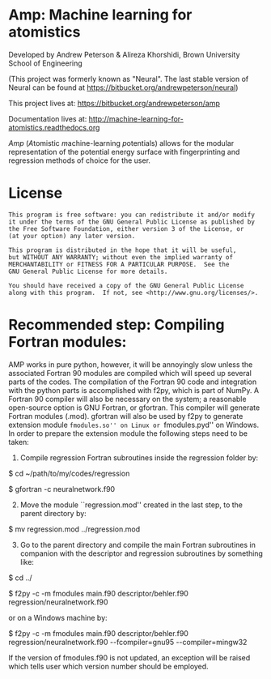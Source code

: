 # Amp: Machine learning for atomistics #

Developed by Andrew Peterson & Alireza Khorshidi, Brown University School of Engineering

(This project was formerly known as "Neural". The last stable version of Neural can be found at https://bitbucket.org/andrewpeterson/neural)


This project lives at:
https://bitbucket.org/andrewpeterson/amp

Documentation lives at:
http://machine-learning-for-atomistics.readthedocs.org

*Amp* (*A*tomistic *m*achine-learning *p*otentials) allows for the modular representation of the potential energy surface with fingerprinting and regression methods of choice for the user.

License
=======

    This program is free software: you can redistribute it and/or modify
    it under the terms of the GNU General Public License as published by
    the Free Software Foundation, either version 3 of the License, or
    (at your option) any later version.

    This program is distributed in the hope that it will be useful,
    but WITHOUT ANY WARRANTY; without even the implied warranty of
    MERCHANTABILITY or FITNESS FOR A PARTICULAR PURPOSE.  See the
    GNU General Public License for more details.

    You should have received a copy of the GNU General Public License
    along with this program.  If not, see <http://www.gnu.org/licenses/>.

Recommended step: Compiling Fortran modules:
============================================

AMP works in pure python, however, it will be annoyingly slow unless
the associated Fortran 90 modules are compiled which will speed up
several parts of the codes. The compilation of the Fortran 90 code
and integration with the python parts is accomplished with f2py,
which is part of NumPy. A Fortran 90 compiler will also be necessary
on the system; a reasonable open-source option is GNU Fortran, or
gfortran. This compiler will generate Fortran modules (.mod).
gfortran will also be used by f2py to generate extension module
``fmodules.so'' on Linux or ``fmodules.pyd'' on Windows. In order to
prepare the extension module the following steps need to be taken:

1. Compile regression Fortran subroutines inside the regression
folder by:

$ cd ~/path/to/my/codes/regression

$ gfortran -c neuralnetwork.f90

2. Move the module ``regression.mod'' created in the last step, to the parent directory
by:

$ mv regression.mod ../regression.mod

3. Go to the parent directory and compile the main Fortran subroutines in companion with the descriptor and regression subroutines
by something like:

$ cd ../

$ f2py -c -m fmodules main.f90 descriptor/behler.f90 regression/neuralnetwork.f90

or on a Windows machine by:

$ f2py -c -m fmodules main.f90 descriptor/behler.f90 regression/neuralnetwork.f90 --fcompiler=gnu95 --compiler=mingw32

If the version of fmodules.f90 is not updated, an exception
will be raised which tells user which version number should be
employed.

